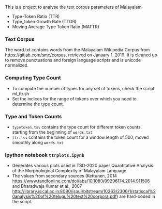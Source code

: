 This is a project to analyse the text corpus parameters of Malayalam

- Type-Token Ratio (TTR)
- Type_token Growth Rate (TTGR)
- Moving Average Type Token Ratio (MATTR)


### Text Corpus

The word.txt contains words from the Malayalam Wikipedia Corpus from https://gitlab.com/smc/corpus, retrieved on January 1, 2019. It is cleaned up to remove punctuations and foreign language scripts and is unicode normalized.

### Computing Type Count

- To compute the number of types for any set of tokens, check the script ml_ttr.sh
- Set the indices for the range of tokens over which you need to determine the type count.

### Type and Token Counts

- `typetoken.tsv` contains the type count for different token counts, starting from the beginning of `words.txt`
- `ttr.tsv` contains the token count for a window length of 500, moved smoothly along `words.txt`

### Ipython notebook  `ttrplots.ipynb`

- Generates various plots used in TSD-2020 paper Quantitative Analysis of the Morphological Complexity of Malayalam Language
- The values from secondary sources (Kettunen, 2014 https://www.tandfonline.com/doi/abs/10.1080/09296174.2014.911506 and Bharadwaja Kumar et al., 2007 http://library.isical.ac.in:8080/jspui/bitstream/10263/2306/1/statiscal%20analysis%20of%20telugu%20text%20corpora.pdf) are hard-coded in the script.